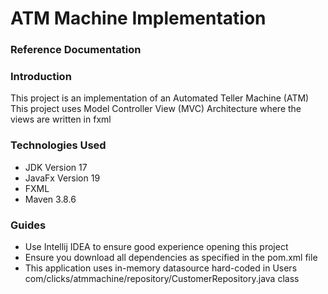 # ATM Machine Implementation

### Reference Documentation

### Introduction
This project is an implementation of an Automated Teller Machine (ATM)
This project uses Model Controller View (MVC) Architecture where the views are written in fxml 

### Technologies Used
* JDK Version 17
* JavaFx Version 19
* FXML
* Maven 3.8.6

### Guides
* Use Intellij IDEA to ensure good experience opening this project 
* Ensure you download all dependencies as specified in the pom.xml file
* This application uses in-memory datasource hard-coded in Users com/clicks/atmmachine/repository/CustomerRepository.java class
